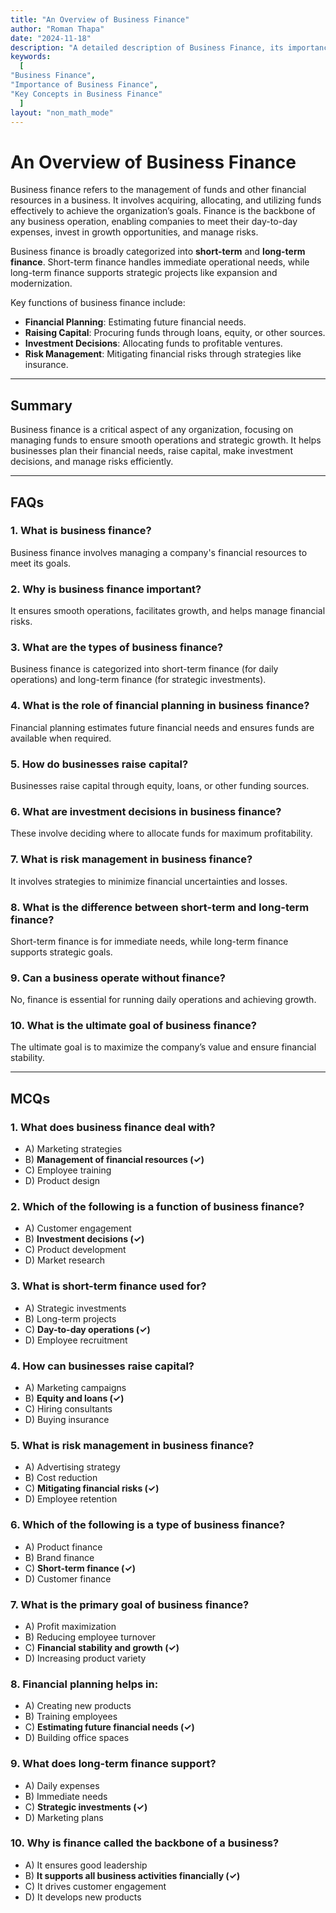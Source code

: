 ```yaml
---
title: "An Overview of Business Finance" 
author: "Roman Thapa" 
date: "2024-11-18"
description: "A detailed description of Business Finance, its importance, and key concepts." 
keywords:
  [
"Business Finance",
"Importance of Business Finance",
"Key Concepts in Business Finance"
  ]
layout: "non_math_mode"
---
```


# An Overview of Business Finance

Business finance refers to the management of funds and other financial resources in a business. It involves acquiring, allocating, and utilizing funds effectively to achieve the organization’s goals. Finance is the backbone of any business operation, enabling companies to meet their day-to-day expenses, invest in growth opportunities, and manage risks.

Business finance is broadly categorized into **short-term** and **long-term finance**. Short-term finance handles immediate operational needs, while long-term finance supports strategic projects like expansion and modernization.

Key functions of business finance include:

- **Financial Planning**: Estimating future financial needs.
- **Raising Capital**: Procuring funds through loans, equity, or other sources.
- **Investment Decisions**: Allocating funds to profitable ventures.
- **Risk Management**: Mitigating financial risks through strategies like insurance.

---

## Summary

Business finance is a critical aspect of any organization, focusing on managing funds to ensure smooth operations and strategic growth. It helps businesses plan their financial needs, raise capital, make investment decisions, and manage risks efficiently.

---

## FAQs

### 1. What is business finance?

Business finance involves managing a company's financial resources to meet its goals.

### 2. Why is business finance important?

It ensures smooth operations, facilitates growth, and helps manage financial risks.

### 3. What are the types of business finance?

Business finance is categorized into short-term finance (for daily operations) and long-term finance (for strategic investments).

### 4. What is the role of financial planning in business finance?

Financial planning estimates future financial needs and ensures funds are available when required.

### 5. How do businesses raise capital?

Businesses raise capital through equity, loans, or other funding sources.

### 6. What are investment decisions in business finance?

These involve deciding where to allocate funds for maximum profitability.

### 7. What is risk management in business finance?

It involves strategies to minimize financial uncertainties and losses.

### 8. What is the difference between short-term and long-term finance?

Short-term finance is for immediate needs, while long-term finance supports strategic goals.

### 9. Can a business operate without finance?

No, finance is essential for running daily operations and achieving growth.

### 10. What is the ultimate goal of business finance?

The ultimate goal is to maximize the company’s value and ensure financial stability.

---

## MCQs

### 1. What does business finance deal with?

- A) Marketing strategies
- B) **Management of financial resources (✓)**
- C) Employee training
- D) Product design

### 2. Which of the following is a function of business finance?

- A) Customer engagement
- B) **Investment decisions (✓)**
- C) Product development
- D) Market research

### 3. What is short-term finance used for?

- A) Strategic investments
- B) Long-term projects
- C) **Day-to-day operations (✓)**
- D) Employee recruitment

### 4. How can businesses raise capital?

- A) Marketing campaigns
- B) **Equity and loans (✓)**
- C) Hiring consultants
- D) Buying insurance

### 5. What is risk management in business finance?

- A) Advertising strategy
- B) Cost reduction
- C) **Mitigating financial risks (✓)**
- D) Employee retention

### 6. Which of the following is a type of business finance?

- A) Product finance
- B) Brand finance
- C) **Short-term finance (✓)**
- D) Customer finance

### 7. What is the primary goal of business finance?

- A) Profit maximization
- B) Reducing employee turnover
- C) **Financial stability and growth (✓)**
- D) Increasing product variety

### 8. Financial planning helps in:

- A) Creating new products
- B) Training employees
- C) **Estimating future financial needs (✓)**
- D) Building office spaces

### 9. What does long-term finance support?

- A) Daily expenses
- B) Immediate needs
- C) **Strategic investments (✓)**
- D) Marketing plans

### 10. Why is finance called the backbone of a business?

- A) It ensures good leadership
- B) **It supports all business activities financially (✓)**
- C) It drives customer engagement
- D) It develops new products
